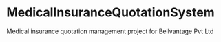 # MedicalInsuranceQuotationSystem
Medical insurance quotation management project for Bellvantage Pvt Ltd
